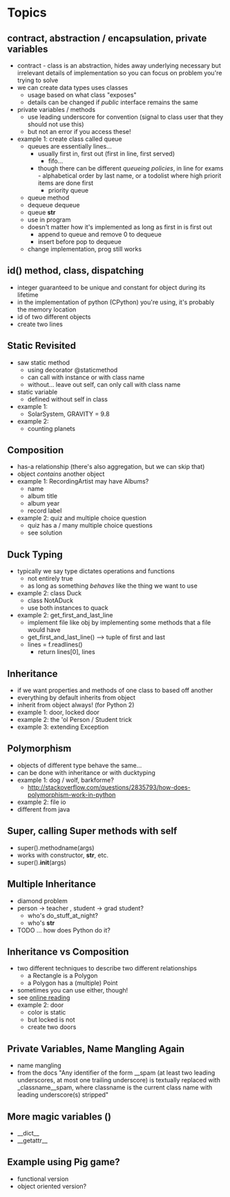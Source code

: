 Topics
=====

contract, abstraction / encapsulation, private variables
-----
* contract - class is an abstraction, hides away underlying necessary but irrelevant details of implementation so you can focus on problem you're trying to solve
* we can create data types uses classes
    * usage based on what class "exposes"
    * details can be changed if _public_ interface remains the same
* private variables / methods
    * use leading underscore for convention (signal to class user that they should not use this) 
    * but not an error if you access these!
* example 1: create class called queue
    * queues are essentially lines...
        * usually first in, first out (first in line, first served)
            * fifo...
        * though there can be different _queueing policies_, in line for exams - alphabetical order by last name, or a todolist where high priorit items are done first
            * priority queue
    * queue method
    * dequeue dequeue
    * queue __str__
    * use in program
    * doesn't matter how it's implemented as long as first in is first out
        * append to queue and remove 0 to dequeue
        * insert before pop to dequeue
    * change implementation, prog still works

id() method, __class__, dispatching
-----
* integer guaranteed to be unique and constant for object during its lifetime
* in the implementation of python (CPython) you're using, it's probably the memory location
* id of two different objects
* create two lines

Static Revisited
-----
* saw static method
    * using decorator @staticmethod
    * can call with instance or with class name
    * without... leave out self, can only call with class name
* static variable
    * defined without self in class
* example 1: 
    * SolarSystem, GRAVITY = 9.8
* example 2:
    * counting planets

Composition
-----
* has-a relationship (there's also aggregation, but we can skip that)
* object _contains_ another object
* example 1: RecordingArtist may have Albums?
    * name
    * album title
    * album year
    * record label
* example 2: quiz and multiple choice question
    * quiz has a / many multiple choice questions
    * see solution

Duck Typing
-----
* typically we say type dictates operations and functions
    * not entirely true
    * as long as something _behaves_ like the thing we want to use
* example 2: class Duck
    * class NotADuck
    * use both instances to quack
* example 2: get_first_and_last_line
    * implement file like obj by implementing some methods that a file would have
    * get_first_and_last_line() --> tuple of first and last 
    * lines = f.readlines()
        * return lines[0], lines

Inheritance
-----
* if we want properties and methods of one class to based off another
* everything by default inherits from object
* inherit from object always! (for Python 2)
* example 1: door, locked door
* example 2: the 'ol Person / Student trick
* example 3: extending Exception

Polymorphism
-----
* objects of different type behave the same... 
* can be done with inheritance or with ducktyping
* example 1: dog / wolf, barkforme?
    * http://stackoverflow.com/questions/2835793/how-does-polymorphism-work-in-python
* example 2: file io
* different from java

Super, calling Super methods with self
-----
* super().methodname(args)
* works with constructor, __str__, etc.
* super().__init__(args)

Multiple Inheritance
-----
* diamond problem
* person -> teacher , student -> grad student?
    * who's do_stuff_at_night?
    * who's __str__
* TODO ... how does Python do it?

Inheritance vs Composition
-----
* two different techniques to describe two different relationships
    * a Rectangle is a Polygon
    * a Polygon has a (multiple) Point
* sometimes you can use either, though!
* see [online reading](http://blog.thedigitalcatonline.com/blog/2014/08/20/python-3-oop-part-1-objects-and-types/#.Vws3NBMrKRs)
* example 2: door
    * color is static
    * but locked is not
    * create two doors

Private Variables, Name Mangling Again
-----
* name mangling
* from the docs "Any identifier of the form __spam (at least two leading underscores, at most one trailing underscore) is textually replaced with _classname__spam, where classname is the current class name with leading underscore(s) stripped"

More magic variables ()
-----
* \_\_dict\_\_
* \_\_getattr\_\_

Example using Pig game?
-----
* functional version
* object oriented version? 

